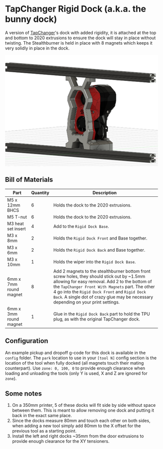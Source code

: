# TapChanger Rigid Dock (a.k.a. the bunny dock)

A version of [TapChanger](https://github.com/viesturz/tapchanger)'s dock with added rigidity, it is attached at the top and bottom to 2020 extrusions to ensure the dock will stay in place without twisting. The Stealthburner is held in place with 8 magnets which keeps it very solidly in place in the dock.

![Preview](images/assembly.png)

## Bill of Materials

| Part | Quantity | Description
|---|---|---|
| M5 x 12mm BHCS | 6 | Holds the dock to the 2020 extrusions.
| M5 T-nut | 6 | Holds the dock to the 2020 extrusions.
| M3 heat set insert | 4 | Add to the `Rigid Dock Base`.
| M3 x 8mm | 2 | Holds the `Rigid Dock Front` and Base together.
| M3 x 6mm | 2 | Holds the `Rigid Dock Back` and Base together.
| M3 x 10mm | 1 | Holds the wiper into the `Rigid Dock Base`.
| 6mm x 7mm round magnet | 8 | Add 2 magnets to the stealthburner bottom front screw holes, they should stick out by ~1.5mm allowing for easy removal. Add 2 to the bottom of the `TapChanger Front With Magnets` part. The other 4 go into the `Rigid Dock Front` and `Rigid Dock Back`. A single dot of crazy glue may be necessary depending on your print settings.
| 6mm x 3mm round magnet | 1 | Glue in the `Rigid Dock Back` part to hold the TPU plug, as with the original TapChanger dock.

## Configuration

An example pickup and dropoff g-code for this dock is available in the `config` folder. The `park` location to use in your `[tool N]` config section is the location of the tool when fully docked (all magnets touch their mating counterpart). Use `zone: 0, 100, 0` to provide enough clearance when loading and unloading the tools (only Y is used, X and Z are ignored for `zone`).

## Some notes

1. On a 350mm printer, 5 of these docks will fit side by side without space between them. This is meant to allow removing one dock and putting it back in the exact same place.
2. Since the docks measure 80mm and touch each other on both sides, when adding a new tool simply add 80mm to the X offset for the previous tool as a starting point.
3. Install the left and right docks ~35mm from the door extrusions to provide enough clearance for the XY tensioners.